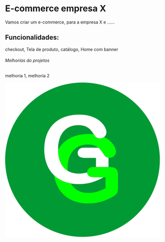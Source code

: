 # E-commerce empresa X

Vamos criar um e-commerce, para a empresa X e ......

## Funcionalidades: 

checkout, Tela de produto, catálogo, Home com banner

###### Melhorias do projetos

melhoria 1, melhoria 2

![Logo da Kitanda](img/app_icon.png)